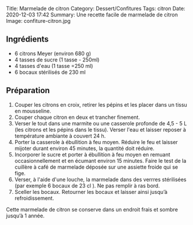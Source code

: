 Title: Marmelade de citron 
Category: Dessert/Confitures
Tags: citron
Date:  2020-12-03 17:42
Summary: Une recette facile de marmelade de citron
Image: confiture-citron.jpg

## Ingrédients
- 6 citrons Meyer (environ 680 g)
- 4 tasses de sucre (1 tasse - 250ml)
- 4 tasses d'eau (1 tasse =250 ml)
- 6 bocaux stérilisés de 230 ml

## Préparation
1. Couper les citrons en croix, retirer les pépins et les placer dans un tissu en mousseline.
2. Couper chaque citron en deux et trancher finement.
3. Verser le tout dans une marmite ou une casserole profonde de 4,5 - 5 L (les citrons et les pépins dans le tissu). Verser l'eau et laisser reposer à température ambiante à couvert 24 h.
4. Porter la casserole à ébullition à feu moyen. Réduire le feu et laisser mijoter durant environ 45 minutes, la quantité doit réduire.
5. Incorporer le sucre et porter à ébullition à feu moyen en remuant occasionnellement et en écumant environ 15 minutes. Faire le test de la cuillère à café de marmelade déposée sur une assiette froide qui se fige.
6. Verser, à l'aide d'une louche, la marmelade dans des verrres stérilisées (par exemple 6 bocaux de 23 cl ). Ne pas remplir à ras bord.
7. Sceller les bocaux. Retourner les bocaux et laisser ainsi jusqu’à refroidissement.

Cette marmelade de citron se conserve dans un endroit frais et sombre jusqu’à 1 année.
